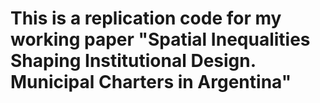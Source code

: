 # This is a replication code for my working paper "Spatial Inequalities Shaping Institutional Design. Municipal Charters in Argentina"